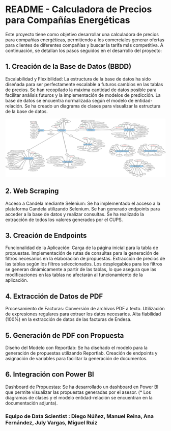 # README - Calculadora de Precios para Compañías Energéticas
Este proyecto tiene como objetivo desarrollar una calculadora de precios para compañías energéticas, permitiendo a los comerciales generar ofertas para clientes de diferentes compañías y buscar la tarifa más competitiva. A continuación, se detallan los pasos seguidos en el desarrollo del proyecto:

## 1. Creación de la Base de Datos (BBDD)
Escalabilidad y Flexibilidad:
La estructura de la base de datos ha sido diseñada para ser perfectamente escalable a futuros cambios en las tablas de precios.
Se han recopilado la máxima cantidad de datos posible para facilitar análisis futuros y la implementación de modelos de predicción.
La base de datos se encuentra normalizada según el modelo de entidad-relación.
Se ha creado un diagrama de clases para visualizar la estructura de la base de datos.

![Diagrama](https://github.com/Desafio-Tripulaciones/Data-science-g1/blob/main/img/Diagrama.png)

## 2. Web Scraping
Acceso a Candela mediante Selenium:
Se ha implementado el acceso a la plataforma Candela utilizando Selenium.
Se han generado endpoints para acceder a la base de datos y realizar consultas.
Se ha realizado la extracción de todos los valores generados por el CUPS.
## 3. Creación de Endpoints
Funcionalidad de la Aplicación:
Carga de la página inicial para la tabla de propuestas.
Implementación de rutas de consultas para la generación de filtros necesarios en la elaboración de propuestas.
Extracción de precios de las tablas según los filtros seleccionados.
Los desplegables para los filtros se generan dinámicamente a partir de las tablas, lo que asegura que las modificaciones en las tablas no afectarán al funcionamiento de la aplicación.
## 4. Extracción de Datos de PDF
Procesamiento de Facturas:
Conversión de archivos PDF a texto.
Utilización de expresiones regulares para extraer los datos necesarios.
Alta fiabilidad (100%) en la extracción de datos de las facturas de Endesa.
## 5. Generación de PDF con Propuesta
Diseño del Modelo con Reportlab:
Se ha diseñado el modelo para la generación de propuestas utilizando Reportlab.
Creación de endpoints y asignación de variables para facilitar la generación de documentos.
## 6. Integración con Power BI
Dashboard de Propuestas:
Se ha desarrollado un dashboard en Power BI que permite visualizar las propuestas generadas por el asesor.
(* Los diagramas de clases y el modelo entidad-relación se encuentran en la documentación adjunta).

### Equipo de Data Scientist : Diego Núñez, Manuel Reina, Ana Fernández, July Vargas, Miguel Ruiz 
